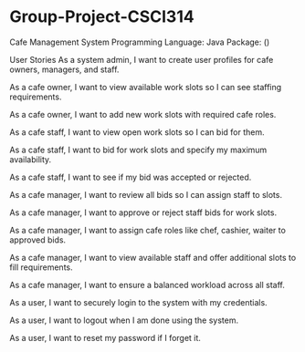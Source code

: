 # Group-Project-CSCI314
Cafe Management System
Programming Language: Java
Package: ()

User Stories
As a system admin, I want to create user profiles for cafe owners, managers, and staff.

As a cafe owner, I want to view available work slots so I can see staffing requirements. 

As a cafe owner, I want to add new work slots with required cafe roles.

As a cafe staff, I want to view open work slots so I can bid for them.

As a cafe staff, I want to bid for work slots and specify my maximum availability.  

As a cafe staff, I want to see if my bid was accepted or rejected.

As a cafe manager, I want to review all bids so I can assign staff to slots.  

As a cafe manager, I want to approve or reject staff bids for work slots.

As a cafe manager, I want to assign cafe roles like chef, cashier, waiter to approved bids.

As a cafe manager, I want to view available staff and offer additional slots to fill requirements.

As a cafe manager, I want to ensure a balanced workload across all staff.

As a user, I want to securely login to the system with my credentials.

As a user, I want to logout when I am done using the system. 

As a user, I want to reset my password if I forget it.

